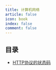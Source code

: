 ```yaml
---
title: 计算机网络
article: false
icon: book
index: false
comment: false
---
```


## 目录

- [HTTP协议的状态码](network1.md)
